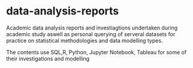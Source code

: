 # data-analysis-reports
Academic data analysis reports and investiagtions undertaken during academic study aswell as personal querying of serveral datasets for practice on statistical methodologies and data modelling types. 

The contents use SQL,R, Python, Jupyter Notebook, Tableau for some of their investigations and modelling
